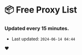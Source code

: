 # :package: Free Proxy List
### Updated every 15 minutes.

- Last updated: `2024-06-14 04:44`

:heart:
